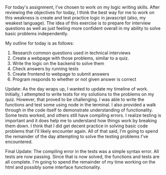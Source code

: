 For today's assignment, I've chosen to work on my logic writing skills. After reviewing the objectives for today, I think the best way for me to work on this weakness is create and test practice logic in javascript (also, my weakest language). The idea of this exercise is to prepare for interview questions as well as just feeling more confident overall in my ability to solve basic problems independently.

My outline for today is as follows:
1) Research common questions used in technical interviews
2) Create a webpage with those problems, similar to a quiz.
3) Write the logic on the backend to solve them
4) Check answers by running tests
5) Create frontend to webpage to submit answers
6) Program responds to whether or not given answer is correct


Update:
As the day wraps up, I wanted to update my timeline of work. Initially, I attempted to write tests for my solutions to the problems on my quiz. However, that proved to be challenging. I was able to write the functions and test some using node in the terminal. I also provided a walk through in the code itself to demonstrate understanding of functionality. Some tests worked, and others still have compiling errors. I realize testing is important and it does help me to understand how things work by breaking them down. I think that I did get decent practice in solving basic code problems that I'll likely encounter again. All of that said, I'm going to spend the remainder of the day attempting to solve the testing problems I've encountered.

Final Update:
The compiling error in the tests was a simple syntax error. All tests are now passing. Since that is now solved, the functions and tests are all complete. I'm going to spend the remainder of my time working on the html and possibly some interface functionality. 
